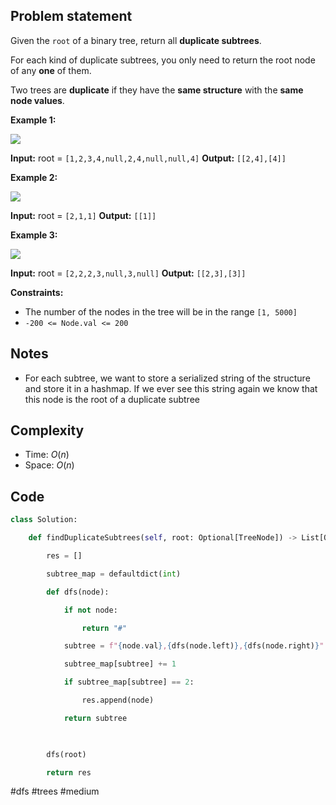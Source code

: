 ## Problem statement

Given the `root` of a binary tree, return all **duplicate subtrees**.

For each kind of duplicate subtrees, you only need to return the root node of any **one** of them.

Two trees are **duplicate** if they have the **same structure** with the **same node values**.

**Example 1:**

![](https://assets.leetcode.com/uploads/2020/08/16/e1.jpg)

**Input:** root = `[1,2,3,4,null,2,4,null,null,4]`
**Output:** `[[2,4],[4]]`

**Example 2:**

![](https://assets.leetcode.com/uploads/2020/08/16/e2.jpg)

**Input:** root = `[2,1,1]`
**Output:** `[[1]]`

**Example 3:**

![](https://assets.leetcode.com/uploads/2020/08/16/e33.jpg)

**Input:** root = `[2,2,2,3,null,3,null]`
**Output:** `[[2,3],[3]]`

**Constraints:**

- The number of the nodes in the tree will be in the range `[1, 5000]`
- `-200 <= Node.val <= 200`
## Notes

- For each subtree, we want to store a serialized string of the structure and store it in a hashmap. If we ever see this string again we know that this node is the root of a duplicate subtree
## Complexity

- Time: $O(n)$
- Space: $O(n)$
## Code

```python
class Solution:

    def findDuplicateSubtrees(self, root: Optional[TreeNode]) -> List[Optional[TreeNode]]:

        res = []

        subtree_map = defaultdict(int)

        def dfs(node):

            if not node:

                return "#"

            subtree = f"{node.val},{dfs(node.left)},{dfs(node.right)}"

            subtree_map[subtree] += 1

            if subtree_map[subtree] == 2:

                res.append(node)

            return subtree

  

        dfs(root)

        return res
```

#dfs 
#trees
#medium 